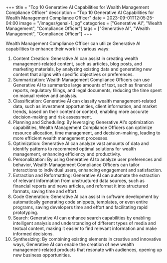 +++
title = "Top 10 Generative AI Capabilities for Wealth Management Compliance Officer"
description = "Top 10 Generative AI Capabilities for Wealth Management Compliance Officer"
date = 2023-09-01T12:05:25-04:00
image = "/images/genai-1.jpg"
categories = ["Generative AI", "Wealth Management", "Compliance Officer"]
tags = ["Generative AI", "Wealth Management", "Compliance Officer"]
+++

Wealth Management Compliance Officer can utilize Generative AI capabilities to enhance their work in various ways:

1. Content Creation: Generative AI can assist in creating wealth management-related content, such as articles, blog posts, and marketing materials, by analyzing existing data and generating new content that aligns with specific objectives or preferences.
2. Summarization: Wealth Management Compliance Officers can use Generative AI to summarize large amounts of text, such as financial reports, regulatory filings, and legal documents, reducing the time spent on manual review and analysis.
3. Classification: Generative AI can classify wealth management-related data, such as investment opportunities, client information, and market trends, based on their content or context, enabling more accurate decision-making and risk assessment.
4. Planning and Scheduling: By leveraging Generative AI's optimization capabilities, Wealth Management Compliance Officers can optimize resource allocation, time management, and decision-making, leading to more efficient wealth management processes.
5. Optimization: Generative AI can analyze vast amounts of data and identify patterns to recommend optimal solutions for wealth management, enhancing efficiency and productivity.
6. Personalization: By using Generative AI to analyze user preferences and behavior, Wealth Management Compliance Officers can tailor interactions to individual users, enhancing engagement and satisfaction.
7. Extraction and Reformatting: Generative AI can automate the extraction of relevant information from unstructured data sources, such as financial reports and news articles, and reformat it into structured formats, saving time and effort.
8. Code Generation: Generative AI can assist in software development by automatically generating code snippets, templates, or even entire programs, saving developers time and effort and facilitating rapid prototyping.
9. Search: Generative AI can enhance search capabilities by enabling intelligent analysis and understanding of different types of media and textual content, making it easier to find relevant information and make informed decisions.
10. Synthesizing: By combining existing elements in creative and innovative ways, Generative AI can enable the creation of new wealth management-related products that resonate with audiences, opening up new business opportunities.